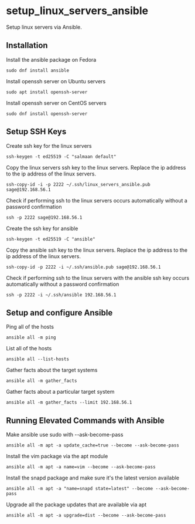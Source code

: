 # setup_linux_servers_ansible
Setup linux servers via Ansible.

## Installation 

Install the ansible package on Fedora
```
sudo dnf install ansible
```

Install openssh server on Ubuntu servers
```
sudo apt install openssh-server
```

Install openssh server on CentOS servers
```
sudo dnf install openssh-server
```

## Setup SSH Keys

Create ssh key for the linux servers
```
ssh-keygen -t ed25519 -C "salmaan default"
```

Copy the linux servers ssh key to the linux servers. Replace the ip address to the ip address of the linux servers.
```
ssh-copy-id -i -p 2222 ~/.ssh/linux_servers_ansible.pub sage@192.168.56.1
```

Check if performing ssh to the linux servers occurs automatically without a password confirmation
```
ssh -p 2222 sage@192.168.56.1
```

Create the ssh key for ansible
```
ssh-keygen -t ed25519 -C "ansible"
```

Copy the ansible ssh key to the linux servers. Replace the ip address to the ip address of the linux servers.
```
ssh-copy-id -p 2222 -i ~/.ssh/ansible.pub sage@192.168.56.1
```

Check if performing ssh to the linux servers with the ansible ssh key occurs automatically without a password confirmation
```
ssh -p 2222 -i ~/.ssh/ansible 192.168.56.1
```

## Setup and configure Ansible

Ping all of the hosts
```
ansible all -m ping
```

List all of the hosts
```
ansible all --list-hosts
```

Gather facts about the target systems
```
ansible all -m gather_facts
```

Gather facts about a particular target system
```
ansible all -m gather_facts --limit 192.168.56.1
```

## Running Elevated Commands with Ansible

Make ansible use sudo with --ask-become-pass
```
ansible all -m apt -a update_cache=true --become --ask-become-pass
```

Install the vim package via the apt module
```
ansible all -m apt -a name=vim --become --ask-become-pass
```

Install the snapd package and make sure it's the latest version available
```
ansible all -m apt -a "name=snapd state=latest" --become --ask-become-pass
```

Upgrade all the package updates that are available via apt
```
ansible all -m apt -a upgrade=dist --become --ask-become-pass
```

